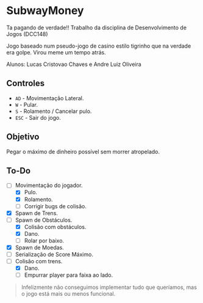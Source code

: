 # SubwayMoney

Ta pagando de verdade!!
Trabalho da disciplina de Desenvolvimento de Jogos (DCC148)

Jogo baseado num pseudo-jogo de casino estilo tigrinho que na verdade era golpe. Virou meme um tempo atrás.

Alunos: Lucas Cristovao Chaves e Andre Luiz Oliveira

## Controles

- `AD` - Movimentação Lateral.
- `W` - Pular.
- `S` - Rolamento / Cancelar pulo.
- `ESC` - Sair do jogo.

## Objetivo

Pegar o máximo de dinheiro possível sem morrer atropelado.

## To-Do

- [ ] Movimentação do jogador.
  - [x] Pulo.
  - [x] Rolamento.
  - [ ] Corrigir bugs de colisão.
- [x] Spawn de Trens.
- [ ] Spawn de Obstáculos.
  - [X] Colisão com obstáculos.
  - [X] Dano.
  - [ ] Rolar por baixo.
- [x] Spawn de Moedas.
- [ ] Serialização de Score Máximo.
- [ ] Colisão com trens.
  - [X] Dano.
  - [ ] Empurrar player para faixa ao lado.

> Infelizmente não conseguimos implementar tudo que queríamos, mas o jogo está mais ou menos funcional.

